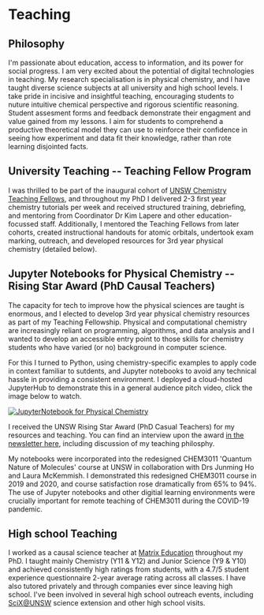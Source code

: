# Teaching

## Philosophy 
I'm passionate about education, access to information, and its power for social progress.  I am very excited about the potential of digital technologies in teaching. My research specialisation is in physical chemistry, and I have taught diverse science subjects at all university and high school levels. I take pride in incisive and insightful teaching, encouraging students to nuture intuitive chemical perspective and rigorous scientific reasoning. Student assesment forms and feedback demonstrate their engagment and value gained from my lessons. I aim for students to comprehend a productive theoretical model they can use to reinforce their confidence in seeing how experiment and data fit their knowledge, rather than rote learning disjointed facts. 

## University Teaching -- Teaching Fellow Program
I was thrilled to be part of the inaugural cohort of [UNSW Chemistry Teaching Fellows](https://www.chemistry.unsw.edu.au/current-students/postgraduate-research/scholarships/teaching-fellowship "UNSW Chemistry Teaching Fellows details"), and throughout my PhD I delivered 2-3 first year chemistry tutorials per week and received structured training, debriefing, and mentoring from Coordinator Dr Kim Lapere and other education-focussed staff. Additionally, I mentored the Teaching Fellows from later cohorts, created instructional handouts for atomic orbitals, undertook exam marking, outreach, and developed resources for 3rd year physical chemistry (detailed below).


## Jupyter Notebooks for Physical Chemistry -- Rising Star Award (PhD Causal Teachers)
The capacity for tech to improve how the physical sciences are taught is enormous, and I elected to develop 3rd year physical chemistry resources as part of my Teaching Fellowship. Physical and computational chemistry are increasingly reliant on programming,  algorithms, and data analysis and I wanted to develop an accessible entry point to those skills for chemistry students who have varied (or no) background in computer science. 

For this I turned to Python, using chemistry-specific examples to apply code in context familiar to sutdents, and Jupyter notebooks to avoid any technical hassle in providing a consistent environment. I deployed a cloud-hosted JupyterHub to demonstrate this in a general audience pitch video, click the image below to watch. 

[![JupyterNotebook for Physical Chemistry](https://img.youtube.com/vi/c_rki9CYYGg/0.jpg)](https://youtu.be/c_rki9CYYGg)

I received the UNSW Rising Star Award (PhD Casual Teachers) for my resources and teaching. You can find an interview upon the award [in the newsletter here](https://mailchi.mp/034ed4ae6bb3/march-2019-newsletter-from-the-dean-of-science-460037), including discussion of my teaching philosphy.

My notebooks were incorporated into the redesigned CHEM3011 'Quantum Nature of Molecules' course at UNSW in collaboration with Drs Junming Ho and Laura McKemmish. I demonstrated this redesigned CHEM3011 course in 2019 and 2020, and course satisfaction rose dramatically from 65% to 94%. The use of Jupyter notebooks and other digitial learning environments were crucially important for remote teaching of CHEM3011 during the COVID-19 pandemic.

## High school Teaching
I worked as a causal science teacher at [Matrix Education](https://www.matrix.edu.au/) throughout my PhD. I taught mainly Chemistry (Y11 & Y12) and Junior Science (Y9 & Y10) and achieved consistently high ratings from students, with a 4.7/5 student experience questionnaire 2-year average rating across all classes. I have also tutored privately and through companies ever since leaving high school.  I've been involved in several high school outreach events, including [SciX@UNSW](https://www.science.unsw.edu.au/using-computational-tools-develop-new-materials-water-purification) science extension and other high school visits.
